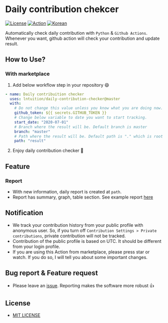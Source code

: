 # Daily contribution chekcer
[![License](https://img.shields.io/github/license/lntuition/daily-contribution-checker)](https://github.com/lntuition/daily-contribution-checker/blob/master/LICENSE)
[![Action](https://github.com/lntuition/daily-contribution-checker/workflows/Daily%20contribution%20checker/badge.svg)](https://github.com/lntuition/daily-contribution-checker/actions?query=workflow%3A%22Daily+contribution+checker%22)
[![Korean](https://img.shields.io/badge/README-Korean-brightgreen)](https://github.com/lntuition/daily-contribution-checker/blob/master/README-ko.md)

Automatically check daily contribution with `Python` & `Github Actions`.
Whenever you want, github action will check your contribution and update result.

## How to Use?
### With marketplace
1. Add below workflow step in your repository :smile:
``` yml
- name: Daily contribuition checker
  uses: lntuition/daily-contribution-checker@master
  with:
    # Do not change this value unless you know what you are doing now. 
    github_token: ${{ secrets.GITHUB_TOKEN }}
    # Change below variable to date you want to start tracking.
    start_date: "2020-07-01"
    # Branch where the result will be. Default branch is master
    branch: "master"
    # Path where the result will be. Default path is "." which is root directory of repo
    path: "result"
```
2. Enjoy daily contribution checker :tada:

## Feature
### Report
- With new information, daily report is created at `path`.
- Report has summary, graph, table section. See example report [here](https://github.com/lntuition/daily-contribution-checker/tree/master/result/README.md)

## Notification
- We track your contribution history from your public profile with anonymous user.
  So, if you turn off `Contribution Settings > Private contributions`, private contribution will not be tracked.
- Contribution of the public profile is based on UTC. It should be different from your login profile.
- If you are using this Action from marketplace, please press star or watch. If you do so, I will tell you about some important changes.

## Bug report & Feature request
- Please leave an [issue](https://github.com/lntuition/daily-contribution-checker/issues). Reporting makes the software more robust :+1:

## License
- [MIT LICENSE](https://github.com/lntuition/daily-contribution-checker/blob/master/LICENSE)

